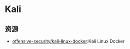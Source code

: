 # Kali


## 资源

* [offensive-security/kali-linux-docker](https://github.com/offensive-security/kali-linux-docker):Kali Linux Docker
